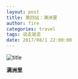 ```yaml
---
layout: post
title: 第四站：满洲里
author: fire
categories: travel 
tags: 说走就走
date: 2017/08/1 22:00:00
---
```


![title](https://image.sideproject.cn/titlex/titlex_077.jpg)

**满洲里**

